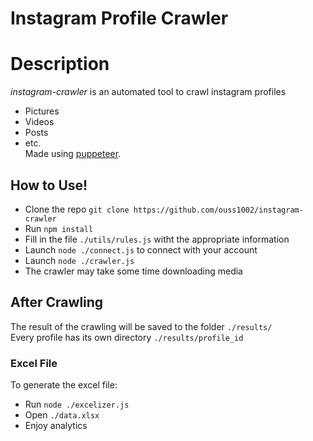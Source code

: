 # Instagram Profile Crawler

# Description
*instagram-crawler* is an automated tool to crawl instagram profiles
  - Pictures
  - Videos
  - Posts
  - etc.  
Made using [puppeteer](https://github.com/puppeteer/puppeteer/).  

## How to Use!
  - Clone the repo `git clone https://github.com/ouss1002/instagram-crawler`
  - Run `npm install`
  - Fill in the file `./utils/rules.js` witht the appropriate information
  - Launch `node ./connect.js` to connect with your account
  - Launch `node ./crawler.js`
  - The crawler may take some time downloading media

## After Crawling
The result of the crawling will be saved to the folder `./results/`  
Every profile has its own directory `./results/profile_id`

### Excel File
To generate the excel file:
  - Run `node ./excelizer.js`
  - Open `./data.xlsx`
  - Enjoy analytics